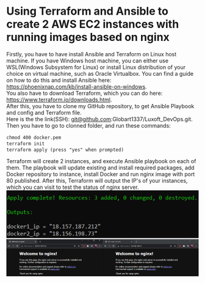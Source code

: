 # Using Terraform and Ansible to create 2 AWS EC2 instances with running images based on nginx
Firstly, you have to have install Ansible and Terraform on Linux host machine.
If you have Windows host machine, you can either use WSL(Windows Subsystem for Linux) or install Linux distribution of your choice on virtual machine, such as Oracle Virtualbox. You can find a guide on how to do this and install Ansible here: https://phoenixnap.com/kb/install-ansible-on-windows. <br>
You also have to download Terraform, which you can do here: https://www.terraform.io/downloads.html. <br>
After this, you have to clone my GitHub repository, to get Ansible Playbook and config and Terraform file. <br>
Here is the the link(SSH): git@github.com:Globart1337/Luxoft_DevOps.git. <br>
Then you have to go to clonned folder, and run these commands:
```
chmod 400 docker.pem
terraform init
terraform apply (press "yes" when prompted)
``` 
Terraform will create 2 instances, and execute Ansible playbook on each of them. The playbook will update existing and install required packages, add Docker repository to instance, install Docker and run nginx image with port 80 published. After this, Terraform will output the IP's of your instances, which you can visit to test the status of nginx server. <br>
![](images/img1.png)
![](images/img2.png)
